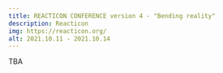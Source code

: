 ```yaml
---
title: REACTICON CONFERENCE version 4 - "Bending reality"
description: Reacticon
img: https://reacticon.org/
alt: 2021.10.11 - 2021.10.14
---
```

TBA
